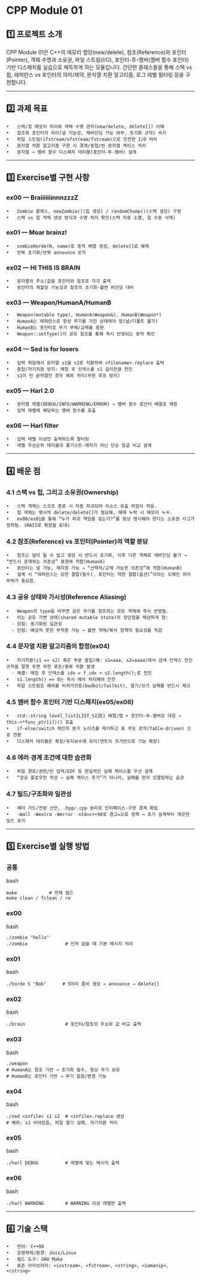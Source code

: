 # CPP Module 01

## 1️⃣ 프로젝트 소개

CPP Module 01은 C++의 메모리 할당(new/delete), 참조(Reference)와 포인터(Pointer), 객체 수명과 소유권, 파일 스트림(I/O), 포인터-투-멤버(멤버 함수 포인터) 기반 디스패치를 실습으로 체득하게 하는 모듈입니다. 간단한 클래스들을 통해 스택 vs 힙, 레퍼런스 vs 포인터의 의미/제약, 문자열 치환 알고리즘, 로그 레벨 필터링 등을 구현합니다.

---

## 2️⃣ 과제 목표
	•	스택/힙 메모리 차이와 객체 수명 관리(new/delete, delete[]) 이해
	•	참조와 포인터의 차이(널 가능성, 재바인딩 가능 여부, 초기화 규칙) 숙지
	•	파일 스트림(ifstream/ofstream/fstream)으로 안전한 I/O 처리
	•	문자열 치환 알고리즘 구현 시 경계/중첩/빈 문자열 케이스 처리
	•	문자열 → 멤버 함수 디스패치 테이블(포인터-투-멤버) 설계

---

## 3️⃣ Exercise별 구현 사항

### ex00 — BraiiiiiiinnnzzzZ
	•	Zombie 클래스, newZombie()(힙 생성) / randomChump()(스택 생성) 구현
	•	스택 vs 힙 객체 생성 방식과 수명 차이 확인(스택 자동 소멸, 힙 수동 삭제)

### ex01 — Moar brainz!
	•	zombieHorde(N, name)로 동적 배열 생성, delete[]로 해제
	•	반복 초기화/반복 announce 로직

### ex02 — HI THIS IS BRAIN
	•	문자열의 주소/값을 포인터와 참조로 각각 출력
	•	포인터의 재할당 가능성과 참조의 초기화·불변 바인딩 대비

### ex03 — Weapon/HumanA/HumanB
	•	Weapon(mutable type), HumanA(Weapon&), HumanB(Weapon*)
	•	HumanA는 레퍼런스로 항상 무기를 가진 상태여야 함(널/디폴트 불가)
	•	HumanB는 포인터로 무기 부재/교체를 표현
	•	Weapon::setType()이 공유 참조를 통해 즉시 반영되는 동작 확인

### ex04 — Sed is for losers
	•	입력 파일에서 문자열 s1을 s2로 치환하여 <filename>.replace 출력
	•	중첩/자기치환 방지: 매칭 후 인덱스를 s1 길이만큼 전진
	•	s1이 빈 문자열인 경우 예외 처리(무한 루프 방지)

### ex05 — Harl 2.0
	•	문자열 레벨(DEBUG/INFO/WARNING/ERROR) → 멤버 함수 포인터 배열로 매핑
	•	입력 레벨에 해당하는 멤버 함수를 호출

### ex06 — Harl filter
	•	입력 레벨 이상만 출력하도록 필터링
	•	레벨 우선순위 테이블과 롱기스트-매치가 아닌 단순 등급 비교 설계

---

## 4️⃣ 배운 점

### 4.1 스택 vs 힙, 그리고 소유권(Ownership)
	•	스택 객체는 스코프 종료 시 자동 파괴되어 리소스 유출 위험이 적음.
	•	힙 객체는 명시적 delete/delete[]가 필요해, 해제 누락 시 메모리 누수.
	•	ex00/ex01을 통해 “누가 파괴 책임을 갖는가?”를 항상 명시해야 한다는 소유권 사고가 정착됨. (RAII로 확장될 토대)

### 4.2 참조(Reference) vs 포인터(Pointer)의 역할 분담
	•	참조는 널이 될 수 없고 생성 시 반드시 초기화, 이후 다른 객체로 재바인딩 불가 → “반드시 존재하는 의존성” 표현에 적합(HumanA)
	•	포인터는 널 가능, 재지정 가능 → “선택적/교체 가능한 의존성”에 적합(HumanB)
	•	설계 시 “레퍼런스는 강한 결합(필수), 포인터는 약한 결합(옵션)”이라는 도메인 의미 부여가 중요함.

### 4.3 공유 상태와 가시성(Reference Aliasing)
	•	Weapon의 type을 바꾸면 같은 무기를 참조하는 모든 객체에 즉시 반영됨.
	•	이는 공유 가변 상태(shared mutable state)의 장단점을 체감하게 함:
	  -	장점: 동기화된 일관성
	  -	단점: 예상치 못한 부작용 가능 → 불변 객체/복사 정책의 필요성을 직감

### 4.4 문자열 치환 알고리즘의 함정(ex04)
	•	자기치환(s1 == s2) 혹은 부분 중첩(예: s1=aaa, s2=aaaa)에서 검색 인덱스 전진 규칙을 잘못 두면 무한 루프/중복 치환 발생
	  -	해결: 매칭 후 인덱스를 idx = f_idx + s2.length();로 전진
	•	s1.length() == 0는 즉시 에러 처리해야 안전
	•	파일 스트림은 예외를 비켜가므로(badbit/failbit), 열기/쓰기 실패를 반드시 체크

### 4.5 멤버 함수 포인터 기반 디스패치(ex05/ex06)
	•	std::string level_list[LIST_SIZE] 배열/맵 + 포인터-투-멤버로 대응 → this->*func_ptr[i])() 호출
	•	if-else/switch 체인의 분기 노이즈를 제거하고 표 주도 로직(Table-driven) 으로 전환
	•	디스패치 테이블은 확장/유지보수에 유리(엔트리 추가만으로 기능 확장)

### 4.6 에러·경계 조건에 대한 습관화
	•	파일 경로/권한/빈 입력/EOF 등 현실적인 실패 케이스를 우선 설계
	•	“성공 플로우만 작성 → 실패 케이스 추가”가 아니라, 실패를 먼저 모델링하는 습관

### 4.7 빌드/구조화와 일관성
	•	헤더 가드/전방 선언, .hpp/.cpp 분리로 인터페이스-구현 경계 확립
	•	-Wall -Wextra -Werror -std=c++98로 경고=오류 정책 → 초기 설계부터 깨끗한 빌드 유지

---

## 5️⃣ Exercise별 실행 방법

### 공통

bash
```
make            # 전체 빌드
make clean / fclean / re
```

### ex00

bash
```
./zombie "hello"
./zombie              # 인자 없을 때 기본 메시지 처리
```

### ex01

bash
```
./horde 5 "Bob"      # 5마리 좀비 생성 → announce → delete[]
```

### ex02

bash
```
./brain               # 포인터/참조의 주소와 값 비교 출력
```

### ex03

bash
```
./weapon
# HumanA는 참조 기반 → 초기화 필수, 항상 무기 보유
# HumanB는 포인터 기반 → 무기 없음/변경 가능
```

### ex04

bash
```
./sed <infile> s1 s2  # <infile>.replace 생성
# 예외: s1 비어있음, 파일 열기 실패, 자기치환 처리
```

### ex05

bash
```
./harl DEBUG          # 레벨에 맞는 메시지 출력
```

### ex06

bash
```
./harl WARNING        # WARNING 이상 레벨만 출력
```

---

## 6️⃣ 기술 스택
	•	언어: C++98
	•	운영체제/환경: Unix/Linux
	•	빌드 도구: GNU Make
	•	표준 라이브러리: <iostream>, <fstream>, <string>, <iomanip>, <cstring>
